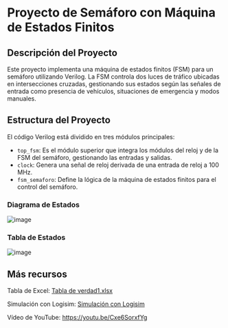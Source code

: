 # Proyecto de Semáforo con Máquina de Estados Finitos

## Descripción del Proyecto

Este proyecto implementa una máquina de estados finitos (FSM) para un semáforo utilizando Verilog. La FSM controla dos luces de tráfico ubicadas en intersecciones cruzadas, gestionando sus estados según las señales de entrada como presencia de vehículos, situaciones de emergencia y modos manuales.

## Estructura del Proyecto

El código Verilog está dividido en tres módulos principales:

- `top_fsm`: Es el módulo superior que integra los módulos del reloj y de la FSM del semáforo, gestionando las entradas y salidas.
- `clock`: Genera una señal de reloj derivada de una entrada de reloj a 100 MHz.
- `fsm_semaforo`: Define la lógica de la máquina de estados finitos para el control del semáforo.

### Diagrama de Estados

![image](https://github.com/nexbox09/Semaforo-FSM/assets/68700670/9022e8ec-5ace-4779-8f43-bb76e47ca309)


### Tabla de Estados

![image](https://github.com/nexbox09/Semaforo-FSM/assets/68700670/98a2c19e-2e52-4fd2-a4a0-48f02c178ad7)


## Más recursos

Tabla de Excel: [Tabla de verdad1.xlsx](https://github.com/nexbox09/Semaforo-FSM/files/15244862/Tabla.de.verdad1.xlsx)

Simulación con Logisim: [Simulación con Logisim](https://github.com/nexbox09/Semaforo-FSM/blob/main/ProyectoFinal.circ)

Vídeo de YouTube: https://youtu.be/Cxe6SorxfYg
